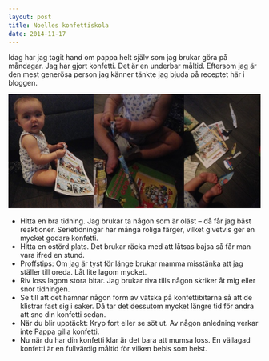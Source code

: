 ```yaml
---
layout: post
title: Noelles konfettiskola
date: 2014-11-17
---
```


Idag har jag tagit hand om pappa helt själv som jag brukar göra på måndagar. Jag har gjort konfetti. Det är en underbar måltid. Eftersom jag är den mest generösa person jag känner tänkte jag bjuda på receptet här i bloggen.

![Konfetti](/images/konfetti.jpg)

* Hitta en bra tidning. Jag brukar ta någon som är oläst – då får jag bäst reaktioner. Serietidningar har många roliga färger, vilket givetvis ger en mycket godare konfetti.
* Hitta en ostörd plats. Det brukar räcka med att låtsas bajsa så får man vara ifred en stund. 
* Proffstips: Om jag är tyst för länge brukar mamma misstänka att jag ställer till oreda. Låt lite lagom mycket.
* Riv loss lagom stora bitar. Jag brukar riva tills någon skriker åt mig eller snor tidningen.
* Se till att det hamnar någon form av vätska på konfettibitarna så att de klistrar fast sig i saker. Då tar det dessutom mycket längre tid för andra att sno din konfetti sedan.
* När du blir upptäckt: Kryp fort eller se söt ut. Av någon anledning verkar inte Pappa gilla konfetti. 
* Nu när du har din konfetti klar är det bara att mumsa loss. En vällagad konfetti är en fullvärdig måltid för vilken bebis som helst.

